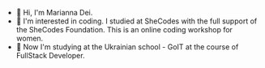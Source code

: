 - 👋 Hi, I'm Marianna Dei.
- 👀 I'm interested in coding. I studied at SheCodes with the full support of the SheCodes Foundation. This is an online coding workshop for women.
- 🌱 Now I'm studying at the Ukrainian school - GoIT at the course of FullStack Developer.
<!---
MariDei/MariDei is a ✨ special ✨ repository because its `README.md` (this file) appears on your GitHub profile.
You can click the Preview link to take a look at your changes.
--->
